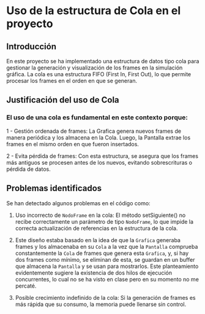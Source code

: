 # Uso de la estructura de Cola en el proyecto


## Introducción

En este proyecto se ha implementado una estructura de datos tipo cola para gestionar la generación y visualización de los frames en la simulación gráfica. La cola es una estructura FIFO (First In, First Out), lo que permite procesar los frames en el orden en que se generan.

## Justificación del uso de Cola

### El uso de una cola es fundamental en este contexto porque:

1 - Gestión ordenada de frames: La Grafica genera nuevos frames de manera periódica y los almacena en la Cola. Luego, la Pantalla extrae los frames en el mismo orden en que fueron insertados.

2 - Evita pérdida de frames: Con esta estructura, se asegura que los frames más antiguos se procesen antes de los nuevos, evitando sobrescrituras o pérdida de datos.

## Problemas identificados

Se han detectado algunos problemas en el código como:

1.  Uso incorrecto de `NodoFrame` en la cola: El método setSiguiente() no recibe correctamente un parámetro de tipo `NodoFrame`, lo que impide la correcta actualización de referencias en la estructura de la cola.

2. Este diseño estaba basado en la idea de que la `Grafica` generaba frames y los almacenaba en su `Cola` a la vez que la `Pantalla` comprueba constantemente la `Cola` de frames que genera esta `Grafica`, y, si hay dos frames como mínimo, se eliminan de esta, se guardan en un buffer que almacena la `Pantalla` y se usan para mostrarlos. Este planteamiento evidentemente sugiere la existencia de dos hilos de ejecución concurrentes, lo cual no se ha visto en clase pero en su momento no me percaté.

3. Posible crecimiento indefinido de la cola: Si la generación de frames es más rápida que su consumo, la memoria puede llenarse sin control.
